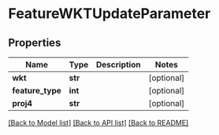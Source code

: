 # FeatureWKTUpdateParameter

## Properties
Name | Type | Description | Notes
------------ | ------------- | ------------- | -------------
**wkt** | **str** |  | [optional] 
**feature_type** | **int** |  | [optional] 
**proj4** | **str** |  | [optional] 

[[Back to Model list]](../README.md#documentation-for-models) [[Back to API list]](../README.md#documentation-for-api-endpoints) [[Back to README]](../README.md)


